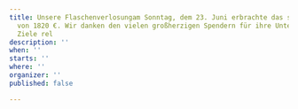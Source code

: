 ```yaml
---
title: Unsere Flaschenverlosungam Sonntag, dem 23. Juni erbrachte das stolze Ergebnis
  von 1820 €. Wir danken den vielen großherzigen Spendern für ihre Unterstützung unserer
  Ziele rel
description: ''
when: ''
starts: ''
where: ''
organizer: ''
published: false

---
```

